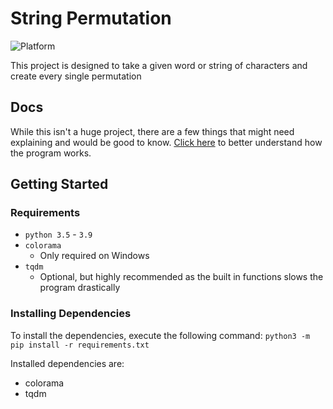 # String Permutation

![Platform](https://img.shields.io/badge/platform-macos|linux|windows-lightgrey)

This project is designed to take a given word or string of characters and create every single permutation

## Docs

While this isn't a huge project, there are a few things that might need explaining and would be good to know. [Click here](https://github.com/StrangeRanger/string-permutation/wiki) to better understand how the program works.

## Getting Started

### Requirements

* `python 3.5` - `3.9`
* `colorama`
  * Only required on Windows
* `tqdm`
  * Optional, but highly recommended as the built in functions slows the program drastically

### Installing Dependencies

To install the dependencies, execute the following command: `python3 -m pip install -r requirements.txt`

Installed dependencies are:

* colorama
* tqdm
